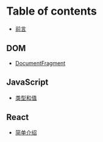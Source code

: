 # Table of contents

* [前言](README.md)

## DOM

* [DocumentFragment](dom/documentfragment.md)

## JavaScript

* [类型和值](javascript/type-and-value.md)

## React

* [简单介绍](react/jian-dan-jie-shao.md)

